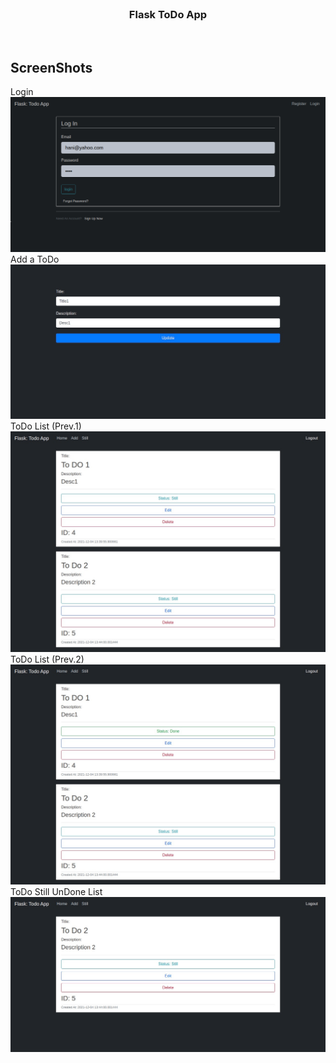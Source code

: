 <div id="top"></div>


<!-- PROJECT LOGO -->
<br />
<div align="center">
  <h3 align="center">Flask ToDo App</h3>
    <br />
</div>


<!-- ABOUT THE PROJECT -->
## ScreenShots
Login
<img src="images/screenshot (2).png" alt="Logo">
Add a ToDo
<img src="images/screenshot (3).png" alt="Logo">
ToDo List (Prev.1)
<img src="images/screenshot (4).png" alt="Logo">
ToDo List (Prev.2)
<img src="images/screenshot (5).png" alt="Logo">
ToDo Still UnDone List 
<img src="images/screenshot (6).png" alt="Logo">
